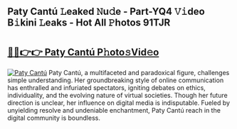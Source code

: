 ## Paty Cantú 𝙻eaked 𝙽u𝚍e - Part-YQ4 𝚅𝚒deo B𝚒kini 𝙻eaks - Hot All 𝙿hotos 91TJR

# <h2><a href="http://ld18x1v.urlbe.top/?page=Paty+Cant%c3%ba">🔗🔗👉👉 Paty Cantú P𝚑oto𝚜Vid𝚎o</a></h2>

[![Paty Cantú](https://i.imgur.com/eBuTRDB.gif)](http://ld18x1v.urlbe.top/?page=Paty+Cant%c3%ba)
Paty Cantú, a multifaceted and paradoxical figure, challenges simple understanding. Her groundbreaking style of online communication has enthralled and infuriated spectators, igniting debates on ethics, individuality, and the evolving nature of virtual societies. Though her future direction is unclear, her influence on digital media is indisputable. Fueled by unyielding resolve and undeniable enchantment, Paty Cantú reach in the digital community is boundless.
